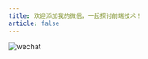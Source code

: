 ```yaml
---
title: 欢迎添加我的微信，一起探讨前端技术！
article: false
---
```


![wechat](https://zfh-nanjing-bucket.oss-cn-nanjing.aliyuncs.com/blog-images/wechat.jpg)
